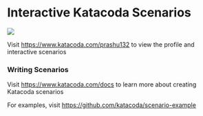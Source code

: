 # Interactive Katacoda Scenarios

[![](http://shields.katacoda.com/katacoda/prashu132/count.svg)](https://www.katacoda.com/prashu132 "Get your profile on Katacoda.com")

Visit https://www.katacoda.com/prashu132 to view the profile and interactive scenarios

### Writing Scenarios
Visit https://www.katacoda.com/docs to learn more about creating Katacoda scenarios

For examples, visit https://github.com/katacoda/scenario-example
